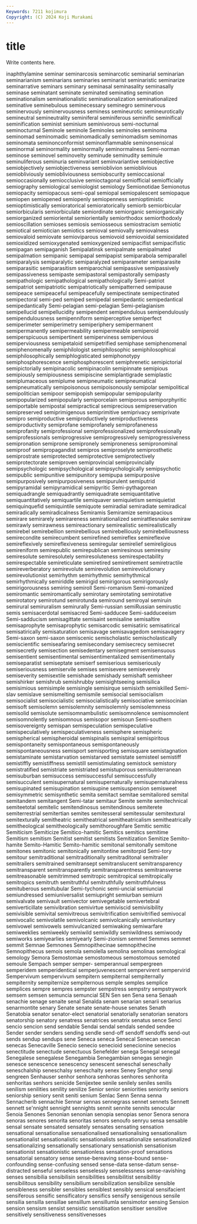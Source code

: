 ```yaml
---
Keywords: 7211 kojimura
Copyright: (C) 2024 Koji Murakami
---
```


# title

Write contents here.



inaphthylamine seminar seminarcosis seminarcotic seminarial seminarian seminarianism seminarians
seminaries seminarist seminaristic seminarize seminarrative seminars seminary seminasal seminasality seminasally
seminase seminatant seminate seminated seminating semination seminationalism seminationalistic seminationalization seminationalized
seminative seminebulous seminecessary seminegro seminervous seminervously seminervousness seminess semineurotic semineurotically
semineutral semineutrality seminiferal seminiferous seminific seminifical seminification seminist seminium seminivorous
semi-nocturnal seminocturnal Seminole seminole Seminoles seminoles seminoma seminomad seminomadic seminomadically
seminomadism seminomas seminomata seminonconformist seminonflammable seminonsensical seminormal seminormality seminormally seminormalness
Semi-norman seminose seminovel seminovelty seminude seminudity seminule seminuliferous seminuria seminvariant
seminvariantive semiobjective semiobjectively semiobjectiveness semioblivion semioblivious semiobliviously semiobliviousness semiobscurity semioccasional
semioccasionally semiocclusive semioctagonal semiofficial semiofficially semiography semiological semiologist semiology Semionotidae
Semionotus semiopacity semiopacous semi-opal semiopal semiopalescent semiopaque semiopen semiopened semiopenly
semiopenness semioptimistic semioptimistically semioratorical semioratorically semiorb semiorbicular semiorbicularis semiorbiculate semiordinate
semiorganic semiorganically semiorganized semioriental semiorientally semiorthodox semiorthodoxly semioscillation semioses semiosis
semiosseous semiostracism semiotic semiotical semiotician semiotics semioval semiovally semiovalness semiovaloid
semiovate semioviparous semiovoid semiovoidal semioxidated semioxidized semioxygenated semioxygenized semipacifist semipacifistic
semipagan semipaganish Semipalatinsk semipalmate semipalmated semipalmation semipanic semipapal semipapist semiparabola
semiparallel semiparalysis semiparalytic semiparalyzed semiparameter semiparasite semiparasitic semiparasitism semiparochial semipassive
semipassively semipassiveness semipaste semipastoral semipastorally semipasty semipathologic semipathological semipathologically Semi-patriot
semipatriot semipatriotic semipatriotically semipatterned semipause semipeace semipeaceful semipeacefully semipectinate semipectinated
semipectoral semi-ped semiped semipedal semipedantic semipedantical semipedantically Semi-pelagian semi-pelagian Semi-pelagianism
semipellucid semipellucidity semipendent semipendulous semipendulously semipendulousness semipenniform semiperceptive semiperfect semiperimeter
semiperimetry semiperiphery semipermanent semipermanently semipermeability semipermeable semiperoid semiperspicuous semipertinent semiperviness
semipervious semiperviousness semipetaloid semipetrified semiphase semiphenomenal semiphenomenally semiphilologist semiphilosophic semiphilosophical
semiphilosophically semiphlogisticated semiphonotypy semiphosphorescence semiphosphorescent semiphrenetic semipictorial semipictorially semipinacolic semipinacolin
semipinnate semipious semipiously semipiousness semipiscine semiplantigrade semiplastic semiplumaceous semiplume semipneumatic
semipneumatical semipneumatically semipoisonous semipoisonously semipolar semipolitical semipolitician semipoor semipopish semipopular
semipopularity semipopularized semipopularly semiporcelain semiporous semiporphyritic semiportable semipostal semipractical semiprecious
semipreservation semipreserved semiprimigenous semiprimitive semiprivacy semiprivate semipro semiproductive semiproductively semiproductiveness
semiproductivity semiprofane semiprofanely semiprofaneness semiprofanity semiprofessional semiprofessionalized semiprofessionally semiprofessionals semiprogressive
semiprogressively semiprogressiveness semipronation semiprone semipronely semiproneness semipronominal semiproof semipropagandist semipros
semiproselyte semiprosthetic semiprostrate semiprotected semiprotective semiprotectively semiprotectorate semiproven semiprovincial semiprovincially
semipsychologic semipsychological semipsychologically semipsychotic semipublic semipunitive semipunitory semipupa semipurposive semipurposively
semipurposiveness semipurulent semiputrid semipyramidal semipyramidical semipyritic Semi-pythagorean semiquadrangle semiquadrantly semiquadrate
semiquantitative semiquantitatively semiquartile semiquaver semiquietism semiquietist semiquinquefid semiquintile semiquote semiradial
semiradiate semiradical semiradically semiradicalness Semiramis Semiramize semirapacious semirare semirarely semirareness
semirationalized semirattlesnake semiraw semirawly semirawness semireactionary semirealistic semirealistically semirebel semirebellion
semirebellious semirebelliously semirebelliousness semirecondite semirecumbent semirefined semireflex semireflexive semireflexively semireflexiveness
semiregular semirelief semireligious semireniform semirepublic semirepublican semiresinous semiresiny semiresolute semiresolutely
semiresoluteness semirespectability semirespectable semireticulate semiretired semiretirement semiretractile semireverberatory semirevolute semirevolution
semirevolutionary semirevolutionist semirhythm semirhythmic semirhythmical semirhythmically semiriddle semirigid semirigorous semirigorously
semirigorousness semiring semiroll Semi-romanism Semi-romanized semiromantic semiromantically semirotary semirotating semirotative
semirotatory semirotund semirotunda semiround semiroyal semiruin semirural semiruralism semirurally Semi-russian
semiRussian semirustic semis semisacerdotal semisacred Semi-sadducee Semi-sadduceeism Semi-sadducism semisagittate semisaint
semisaline semisaltire semisaprophyte semisaprophytic semisarcodic semisatiric semisatirical semisatirically semisaturation semisavage
semisavagedom semisavagery Semi-saxon semi-saxon semiscenic semischolastic semischolastically semiscientific semiseafaring semisecondary
semisecrecy semisecret semisecretly semisection semisedentary semisegment semisensuous semisentient semisentimental semisentimentalized
semisentimentally semiseparatist semiseptate semiserf semiserious semiseriously semiseriousness semiservile semises semisevere
semiseverely semiseverity semisextile semishade semishady semishaft semisheer semishirker semishrub semishrubby
semisightseeing semisilica semisimious semisimple semisingle semisirque semisixth semiskilled Semi-slav semislave
semismelting semismile semisocial semisocialism semisocialist semisocialistic semisocialistically semisociative semisocinian semisoft
semisolemn semisolemnity semisolemnly semisolemnness semisolid semisolute semisomnambulistic semisomnolence semisomnolent semisomnolently
semisomnous semisopor semisoun Semi-southern semisovereignty semispan semispeculation semispeculative semispeculatively semispeculativeness
semisphere semispheric semispherical semispheroidal semispinalis semispiral semispiritous semispontaneity semispontaneous semispontaneously
semispontaneousness semisport semisporting semisquare semistagnation semistaminate semistarvation semistarved semistate semisteel
semistiff semistiffly semistiffness semistill semistimulating semistock semistory semistratified semistriate semistriated
semistuporous semisubterranean semisuburban semisuccess semisuccessful semisuccessfully semisucculent semisupernatural semisupernaturally semisupernaturalness
semisupinated semisupination semisupine semisuspension semisweet semisymmetric semisynthetic semita semitact semitae
semitailored semital semitandem semitangent Semi-tatar semitaur Semite semite semitechnical semiteetotal
semitelic semitendinosus semitendinous semiterete semiterrestrial semitertian semites semitesseral semitessular semitextural
semitexturally semitheatric semitheatrical semitheatricalism semitheatrically semitheological semitheologically semithoroughfare Semitic semitic
Semiticism Semiticize Semitico-hamitic Semitics semitics semitime Semitism semitism Semitist semitist
semitists Semitization Semitize Semito-hamite Semito-Hamitic Semito-hamitic semitonal semitonally semitone semitones
semitonic semitonically semitontine semitorpid Semi-tory semitour semitraditional semitraditionally semitraditonal semitrailer
semitrailers semitrained semitransept semitranslucent semitransparency semitransparent semitransparently semitransparentness semitransverse semitreasonable
semitrimmed semitropic semitropical semitropically semitropics semitruth semitruthful semitruthfully semitruthfulness semituberous
semitubular Semi-tychonic semi-uncial semiuncial semiundressed semiuniversalist semiupright semiurban semiurn semivalvate
semivault semivector semivegetable semivertebral semiverticillate semivibration semivirtue semiviscid semivisibility semivisible
semivital semivitreous semivitrification semivitrified semivocal semivocalic semivolatile semivolcanic semivolcanically semivoluntary
semivowel semivowels semivulcanized semiwaking semiwarfare semiweeklies semiweekly semiwild semiwildly semiwildness
semiwoody semiworks semiyearlies semiyearly Semi-zionism semmel Semmes semmet semmit Semnae
Semnones Semnopithecinae semnopithecine Semnopithecus semois semola semolella semolina semolinas semological
semology Semora Semostomae semostomeous semostomous semoted semoule Sempach semper semper-
semperannual sempergreen semperidem semperidentical semperjuvenescent sempervirent sempervirid Sempervivum sempervivum sempitern
sempiternal sempiternally sempiternity sempiternize sempiternous semple semples semplice semplices sempre
sempres sempster sempstress sempstry sempstrywork semsem semsen semuncia semuncial SEN
Sen sen Sena sena Senaah senachie senage senaite senal Senalda
senam senarian senarii senarius senarmontite senary Senate senate senate-house senates
Senath Senatobia senator senator-elect senatorial senatorially senatorian senators senatorship senatory
senatress senatrices senatrix senatus sence Senci sencio sencion send sendable
Sendai sendal sendals sended sendee Sender sender senders sending sendle
send-off sendoff sendoffs send-out sends sendup sendups sene Seneca seneca
Senecal Senecan senecan senecas Senecaville Senecio senecio senecioid senecionine senecios
senectitude senectude senectuous Senefelder senega Senegal senegal Senegalese senegalese Senegambia
Senegambian senegas senegin senesce senescence senescency senescent seneschal seneschally seneschalship
seneschalsy seneschalty senex Seney Senghor sengi sengreen Senhauser senhor senhora
senhoras senhores senhorita senhoritas senhors senicide Senijextee senile senilely seniles
senilis senilism senilities senility senilize Senior senior seniorities seniority seniors
seniorship seniory senit seniti senium Senlac Senn Senna senna Sennacherib
sennachie Sennar sennas sennegrass sennet sennets Sennett sennett se'nnight sennight
sennights sennit sennite sennits senocular Senoia Senones Senonian senonian senopia
senopias senor Senora senora senoras senores senorita senoritas senors senoufo
senryu sensa sensable sensal sensate sensated sensately sensates sensating sensation
sensational sensationalise sensationalised sensationalising sensationalism sensationalist sensationalistic sensationalists sensationalize sensationalized
sensationalizing sensationally sensationary sensationish sensationism sensationist sensationistic sensationless sensation-proof sensations
sensatorial sensatory sense sense-bereaving sense-bound sense-confounding sense-confusing sensed sense-data sense-datum
sense-distracted senseful senseless senselessly senselessness sense-ravishing senses sensibilia sensibilisin sensibilities
sensibilitist sensibilitiy sensibilitous sensibility sensibilium sensibilization sensibilize sensible sensibleness sensibler
sensibles sensiblest sensibly sensical sensifacient sensiferous sensific sensificatory sensifics sensify
sensigenous sensile sensilia sensilla sensillae sensillum sensillumla sensimotor sensing Sension
sension sensism sensist sensistic sensitisation sensitiser sensitive sensitively sensitiveness sensitivenesses
